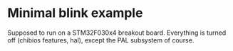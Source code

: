 # Minimal blink example

Supposed to run on a STM32F030x4 breakout board. Everything is turned
off (chibios features, hal), except the PAL subsystem of course.


